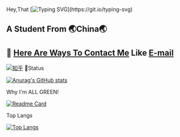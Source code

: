 Hey,That
[![Typing SVG](https://readme-typing-svg.demolab.com?font=Fira+Code&pause=1000&width=435&lines=This+is+ZC.TigerRoot!)](https://git.io/typing-svg)

A **Student** From 🌏China🌏
---
💬 [Here Are Ways To Contact Me](https://blog.tigerroot.cn)
Like [E-mail](mailto:zc.tigerroot@tigerroot.cn)
---
[![知乎]()](https://www.zhihu.com/people/)
🐷Status

[![Anurag's GitHub stats](https://github-readme-stats.vercel.app/api?username=ZC-TigerRoot&show_icons=true&theme=merko)](https://github.com/anuraghazra/github-readme-stats)

Why I'm ALL GREEN!

[![Readme Card](https://github-readme-stats.vercel.app/api/pin/?username=ZC-TigerRoot&repo=green&show_owner=true)](https://github.com/ZC-TigerRoot/green)

Top Langs

[![Top Langs](https://github-readme-stats.vercel.app/api/top-langs/?username=ZC-TigerRoot)](https://github.com/anuraghazra/github-readme-stats)


